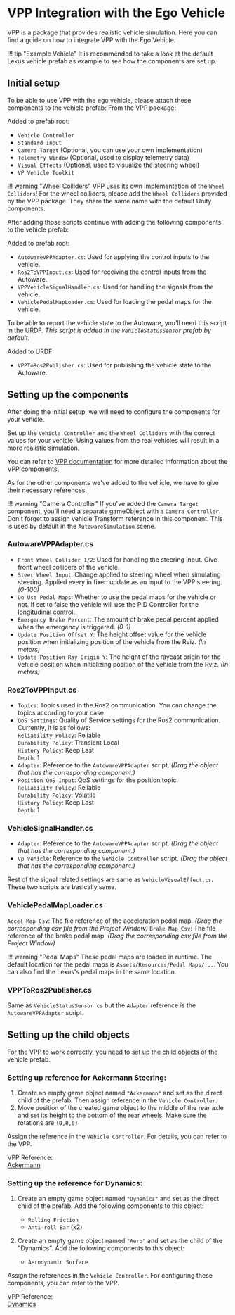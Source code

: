 # VPP Integration with the Ego Vehicle

VPP is a package that provides realistic vehicle simulation. Here you can find a guide on how to integrate VPP with the
Ego Vehicle.

!!! tip "Example Vehicle"
    It is recommended to take a look at the default Lexus vehicle prefab as example to see how the components are set up.

## Initial setup

To be able to use VPP with the ego vehicle, please attach these components to the vehicle prefab:
From the VPP package:

Added to prefab root:

- `Vehicle Controller`
- `Standard Input`
- `Camera Target` (Optional, you can use your own implementation)
- `Telemetry Window` (Optional, used to display telemetry data)
- `Visual Effects` (Optional, used to visualize the steering wheel)
- `VP Vehicle Toolkit`

!!! warning "Wheel Colliders"
    VPP uses its own implementation of the `Wheel Colliders`! For the wheel colliders, please add the `Wheel Colliders`
    provided by the VPP package. They share the same name with the default Unity components.

After adding those scripts continue with adding the following components to the vehicle prefab:

Added to prefab root:

- `AutowareVPPAdapter.cs`: Used for applying the control inputs to the vehicle.
- `Ros2ToVPPInput.cs`: Used for receiving the control inputs from the Autoware.
- `VPPVehicleSignalHandler.cs`: Used for handling the signals from the vehicle.
- `VehiclePedalMapLoader.cs`: Used for loading the pedal maps for the vehicle.

To be able to report the vehicle state to the Autoware, you'll need this script in the URDF.
_This script is added in the `VehicleStatusSensor` prefab by default._

Added to URDF:

- `VPPToRos2Publisher.cs`: Used for publishing the vehicle state to the Autoware.

## Setting up the components

After doing the initial setup, we will need to configure the components for your vehicle.  

Set up the `Vehicle Controller` and the `Wheel Colliders` with the correct values for your vehicle. Using values from the
real vehicles will result in a more realistic simulation.

You can refer to [VPP documentation](https://vehiclephysics.com/components/component-guide/) for more detailed
information about the VPP components.

As for the other components we've added to the vehicle, we have to give their necessary references.

!!! warning "Camera Controller"
    If you've added the `Camera Target` component, you'll need a separate gameObject with a `Camera Controller`. Don't
    forget to assign vehicle Transform reference in this component. This is used by default in the `AutowareSimulation`
    scene.

### AutowareVPPAdapter.cs

- `Front Wheel Collider 1/2`: Used for handling the steering input. Give front wheel colliders of the vehicle.
- `Steer Wheel Input`: Change applied to steering wheel when simulating steering. Applied every in fixed update as an
  input to the VPP steering. _(0-100)_
- `Do Use Pedal Maps`: Whether to use the pedal maps for the vehicle or not. If set to false the vehicle will use the
  PID
  Controller for the longitudinal control.
- `Emergency Brake Percent`: The amount of brake pedal percent applied when the emergency is triggered. _(0-1)_
- `Update Position Offset Y`: The height offset value for the vehicle position when initializing position of the vehicle
  from the Rviz. _(In meters)_
- `Update Position Ray Origin Y`: The height of the raycast origin for the vehicle position when initializing position
  of
  the vehicle from the Rviz. _(In meters)_

### Ros2ToVPPInput.cs

- `Topics`: Topics used in the Ros2 communication. You can change the topics according to your case.
- `QoS Settings`: Quality of Service settings for the Ros2 communication. Currently, it is as follows:  
  `Reliability Policy`: Reliable  
  `Durability Policy`: Transient Local  
  `History Policy`: Keep Last  
  `Depth`: 1
- `Adapter`: Reference to the `AutowareVPPAdapter` script. _(Drag the object that has the corresponding component.)_
- `Position QoS Input`: QoS settings for the position topic.  
  `Reliability Policy`: Reliable  
  `Durability Policy`: Volatile  
  `History Policy`: Keep Last  
  `Depth`: 1

### VehicleSignalHandler.cs

- `Adapter`: Reference to the `AutowareVPPAdapter` script. _(Drag the object that has the corresponding component.)_
- `Vp Vehicle`: Reference to the `Vehicle Controller` script. _(Drag the object that has the corresponding component.)_

Rest of the signal related settings are same as `VehicleVisualEffect.cs`. These two scripts are basically same.

### VehiclePedalMapLoader.cs

`Accel Map Csv`: The file reference of the acceleration pedal map. _(Drag the corresponding csv file from the Project
Window)_
`Brake Map Csv`: The file reference of the brake pedal map. _(Drag the corresponding csv file from the Project Window)_

!!! warning "Pedal Maps"
    These pedal maps are loaded in runtime. The default location for the pedal maps is `Assets/Resources/Pedal Maps/...`.
    You can also find the Lexus's pedal maps in the same location.

### VPPToRos2Publisher.cs

Same as `VehicleStatusSensor.cs` but the `Adapter` reference is the `AutowareVPPAdapter` script.

## Setting up the child objects

For the VPP to work correctly, you need to set up the child objects of the vehicle prefab.

### Setting up reference for Ackermann Steering:

1. Create an empty game object named `"Ackermann"` and set as the direct child of the prefab. Then assign reference in
   the `Vehicle Controller`.  
2. Move position of the created game object to the middle of the rear axle and set its height to the bottom of the rear
   wheels. Make sure the rotations are `(0,0,0)`

Assign the reference in the `Vehicle Controller`. For details, you can refer to the VPP.

VPP Reference:  
[Ackermann](https://vehiclephysics.com/blocks/steering/)

### Setting up the reference for Dynamics:

1. Create an empty game object named `"Dynamics"` and set as the direct child of the prefab. Add the following
   components to this object:  
    - `Rolling Friction`
    - `Anti-roll Bar` (x2)

2. Create an empty game object named `"Aero"` and set as the child of the "Dynamics". Add the following
   components to this object:  
    - `Aerodynamic Surface`

Assign the references in the `Vehicle Controller`. For configuring these components, you can refer to the VPP.

VPP Reference:  
[Dynamics](https://vehiclephysics.com/components/vehicle-dynamics/)
